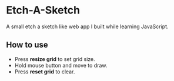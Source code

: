 # Etch-A-Sketch
A small etch a sketch like web app I built while learning JavaScript. 

## How to use
- Press **resize grid** to set grid size.
- Hold mouse button and move to draw.
- Press **reset grid** to clear.
